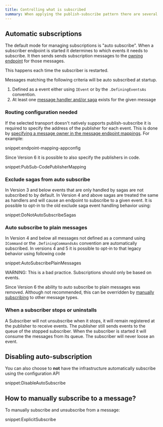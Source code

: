 ```yaml
---
title: Controlling what is subscribed
summary: When applying the publish-subscribe pattern there are several ways to control what messages are subscribed to
---
```



## Automatic subscriptions

The default mode for managing subscriptions is "auto subscribe". When a subscriber endpoint is started it determines to which events it needs to subscribe. It then sends sends subscription messages to the [owning endpoint](/nservicebus/messaging/message-owner.md) for those messages.

This happens each time the subscriber is restarted.

Messages matching the following criteria will be auto subscribed at startup.

 1. Defined as a event either using `IEvent` or by the `.DefiningEventsAs` convention.
 1. At least one [message handler and/or saga](/nservicebus/handlers/) exists for the given message


### Routing configuration needed

If the selected transport doesn't natively supports publish-subscribe it is required to specify the address of the publisher for each event. This is done by [specifying a message owner in the message endpoint mappings](/nservicebus/messaging/message-owner.md). For example:

snippet:endpoint-mapping-appconfig

Since Version 6 it is possible to also specify the publishers in code.

snippet:PubSub-CodePublisherMapping


### Exclude sagas from auto subscribe

In Version 3 and below events that are only handled by sagas are not subscribed to by default. In Version 4 and above sagas are treated the same as handlers and will cause an endpoint to subscribe to a given event. It is possible to opt-in to the old exclude saga event handling behavior using:

snippet:DoNotAutoSubscribeSagas


### Auto subscribe to plain messages

In Version 4 and below all messages not defined as a command using `ICommand` or the `.DefiningCommandsAs` convention are automatically subscribed. In versions 4 and 5 it is possible to opt-in to that legacy behavior using following code

snippet:AutoSubscribePlainMessages

WARNING: This is a bad practice. Subscriptions should only be based on events.

Since Version 6 the ability to auto subscribe to plain messages was removed. Although not recommended, this can be overridden by [manually subscribing](/nservicebus/messaging/publish-subscribe/controlling-what-is-subscribed.md#how-to-manually-subscribe-to-a-message) to other message types.


### When a subscriber stops or uninstalls

A Subscriber will not unsubscribe when it stops, it will remain registered at the publisher to receive events. The publisher still sends events to the queue of the stopped subscriber. When the subscriber is started it will consume the messages from its queue. The subscriber will never loose an event.


## Disabling auto-subscription

You can also choose to **not** have the infrastructure automatically subscribe using the configuration API

snippet:DisableAutoSubscribe


## How to manually subscribe to a message?

To manually subscribe and unsubscribe from a message:

snippet:ExplicitSubscribe
